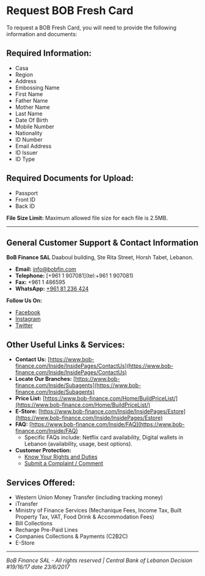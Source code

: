 # Request BOB Fresh Card

To request a BOB Fresh Card, you will need to provide the following information and documents:

## Required Information:
*   Casa
*   Region
*   Address
*   Embossing Name
*   First Name
*   Father Name
*   Mother Name
*   Last Name
*   Date Of Birth
*   Mobile Number
*   Nationality
*   ID Number
*   Email Address
*   ID Issuer
*   ID Type

## Required Documents for Upload:
*   Passport
*   Front ID
*   Back ID

**File Size Limit:** Maximum allowed file size for each file is 2.5MB.

---

## General Customer Support & Contact Information

**BoB Finance SAL**
Daaboul building, Ste Rita Street, Horsh Tabet, Lebanon.

*   **Email:** [info@bobfin.com](mailto:info@bobfin.com)
*   **Telephone:** [+961 1 907081](tel:+961 1 907081)
*   **Fax:** +961 1 486595
*   **WhatsApp:** [+961 81 236 424](https://api.whatsapp.com/send?phone=96181236424)

**Follow Us On:**
*   [Facebook](https://www.facebook.com/BobFinanceSal)
*   [Instagram](https://www.instagram.com/BoB_Finance)
*   [Twitter](https://twitter.com/BoBFinance2)

## Other Useful Links & Services:

*   **Contact Us:** [https://www.bob-finance.com/Inside/InsidePages/ContactUs](https://www.bob-finance.com/Inside/InsidePages/ContactUs)
*   **Locate Our Branches:** [https://www.bob-finance.com/Inside/Subagents](https://www.bob-finance.com/Inside/Subagents)
*   **Price List:** [https://www.bob-finance.com/Home/BuildPriceList/](https://www.bob-finance.com/Home/BuildPriceList/)
*   **E-Store:** [https://www.bob-finance.com/Inside/InsidePages/Estore](https://www.bob-finance.com/Inside/InsidePages/Estore)
*   **FAQ:** [https://www.bob-finance.com/Inside/FAQ](https://www.bob-finance.com/Inside/FAQ)
    *   Specific FAQs include: Netflix card availability, Digital wallets in Lebanon (availability, usage, best options).
*   **Customer Protection:**
    *   [Know Your Rights and Duties](https://www.bob-finance.com/Inside/RightsAndDuties)
    *   [Submit a Complaint / Comment](https://www.bob-finance.com/CustomerProtection/ComplaintAndCommentView)

## Services Offered:
*   Western Union Money Transfer (including tracking money)
*   iTransfer
*   Ministry of Finance Services (Mechanique Fees, Income Tax, Built Property Tax, VAT, Food Drink & Accommodation Fees)
*   Bill Collections
*   Recharge Pre-Paid Lines
*   Companies Collections & Payments (C2B2C)
*   E-Store

---
*BoB Finance SAL - All rights reserved | Central Bank of Lebanon Decision #19/16/17 date 23/6/2017*